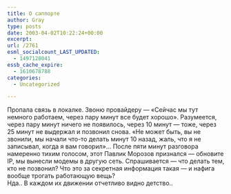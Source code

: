 ```yaml
---
title: О саппорте
author: Gray
type: posts
date: 2003-04-02T10:22:24+00:00
excerpt:
url: /2761
esml_socialcount_LAST_UPDATED:
  - 1497128041
essb_cache_expire:
  - 1610678788
categories:
  - Uncategorized

---
```








Пропала связь в локалке. Звоню провайдеру &#8212; &#171;Сейчас мы тут немного работаем, через пару минут все будет хорошо&#187;. Разумеется, через пару минут ничего не появилось, через 10 минут &#8212; тоже, через 25 минут не выдержал и позвонил снова. &#171;Не может быть, вы не звонили, мы начали что-то делать минут 10 назад, жаль, что я не записывал, когда я вам говорил&#187;&#8230; После пяти минут разговора намеренно тихим голосом, этот Павлик Морозов признался &#8212; обновите IP, мы вынесли модемы в другую сеть. Спрашивается &#8212; что делать тем, кто не позвонил? Что это за секретная информация такая &#8212; и нафига вообще трогать работающую вещь?  
Нда.. В каждом их движении отчетливо видно детство..